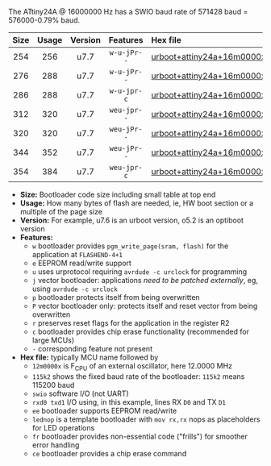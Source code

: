 The ATtiny24A @ 16000000 Hz has a SWIO baud rate of 571428 baud = 576000-0.79% baud.

|Size|Usage|Version|Features|Hex file|
|:-:|:-:|:-:|:-:|:--|
|254|256|u7.7|`w-u-jPr--`|[urboot+attiny24a+16m0000x++576k0_swio_rxb0_txb1_lednop.hex](https://raw.githubusercontent.com/stefanrueger/urboot.hex/main/mcus/attiny24a/external_oscillator/fcpu+16m0000_Hz/br++576k0_bps/urboot+attiny24a+16m0000x++576k0_swio_rxb0_txb1_lednop.hex)|
|276|288|u7.7|`w-u-jPr--`|[urboot+attiny24a+16m0000x++576k0_swio_rxb0_txb1_lednop_fr.hex](https://raw.githubusercontent.com/stefanrueger/urboot.hex/main/mcus/attiny24a/external_oscillator/fcpu+16m0000_Hz/br++576k0_bps/urboot+attiny24a+16m0000x++576k0_swio_rxb0_txb1_lednop_fr.hex)|
|286|288|u7.7|`w-u-jpr-c`|[urboot+attiny24a+16m0000x++576k0_swio_rxb0_txb1_lednop_fr_ce.hex](https://raw.githubusercontent.com/stefanrueger/urboot.hex/main/mcus/attiny24a/external_oscillator/fcpu+16m0000_Hz/br++576k0_bps/urboot+attiny24a+16m0000x++576k0_swio_rxb0_txb1_lednop_fr_ce.hex)|
|312|320|u7.7|`weu-jpr--`|[urboot+attiny24a+16m0000x++576k0_swio_rxb0_txb1_ee_lednop.hex](https://raw.githubusercontent.com/stefanrueger/urboot.hex/main/mcus/attiny24a/external_oscillator/fcpu+16m0000_Hz/br++576k0_bps/urboot+attiny24a+16m0000x++576k0_swio_rxb0_txb1_ee_lednop.hex)|
|320|320|u7.7|`weu-jPr--`|[urboot+attiny24a+16m0000x++576k0_swio_rxb0_txb1_ee.hex](https://raw.githubusercontent.com/stefanrueger/urboot.hex/main/mcus/attiny24a/external_oscillator/fcpu+16m0000_Hz/br++576k0_bps/urboot+attiny24a+16m0000x++576k0_swio_rxb0_txb1_ee.hex)|
|344|352|u7.7|`weu-jPr--`|[urboot+attiny24a+16m0000x++576k0_swio_rxb0_txb1_ee_lednop_fr.hex](https://raw.githubusercontent.com/stefanrueger/urboot.hex/main/mcus/attiny24a/external_oscillator/fcpu+16m0000_Hz/br++576k0_bps/urboot+attiny24a+16m0000x++576k0_swio_rxb0_txb1_ee_lednop_fr.hex)|
|354|384|u7.7|`weu-jpr-c`|[urboot+attiny24a+16m0000x++576k0_swio_rxb0_txb1_ee_lednop_fr_ce.hex](https://raw.githubusercontent.com/stefanrueger/urboot.hex/main/mcus/attiny24a/external_oscillator/fcpu+16m0000_Hz/br++576k0_bps/urboot+attiny24a+16m0000x++576k0_swio_rxb0_txb1_ee_lednop_fr_ce.hex)|

- **Size:** Bootloader code size including small table at top end
- **Usage:** How many bytes of flash are needed, ie, HW boot section or a multiple of the page size
- **Version:** For example, u7.6 is an urboot version, o5.2 is an optiboot version
- **Features:**
  + `w` bootloader provides `pgm_write_page(sram, flash)` for the application at `FLASHEND-4+1`
  + `e` EEPROM read/write support
  + `u` uses urprotocol requiring `avrdude -c urclock` for programming
  + `j` vector bootloader: applications *need to be patched externally*, eg, using `avrdude -c urclock`
  + `p` bootloader protects itself from being overwritten
  + `P` vector bootloader only: protects itself and reset vector from being overwritten
  + `r` preserves reset flags for the application in the register R2
  + `c` bootloader provides chip erase functionality (recommended for large MCUs)
  + `-` corresponding feature not present
- **Hex file:** typically MCU name followed by
  + `12m0000x` is F<sub>CPU</sub> of an external oscillator, here 12.0000 MHz
  + `115k2` shows the fixed baud rate of the bootloader: `115k2` means 115200 baud
  + `swio` software I/O (not UART)
  + `rxd0 txd1` I/O using, in this example, lines RX `D0` and TX `D1`
  + `ee` bootloader supports EEPROM read/write
  + `lednop` is a template bootloader with `mov rx,rx` nops as placeholders for LED operations
  + `fr` bootloader provides non-essential code ("frills") for smoother error handling
  + `ce` bootloader provides a chip erase command
